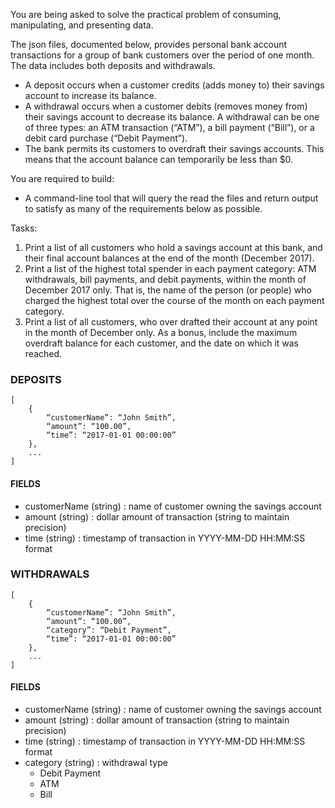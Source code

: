 You are being asked to solve the practical problem of consuming, manipulating, and presenting data.
 
The json files, documented below, provides personal bank account transactions for a group of bank customers over the period of one month. The data includes both deposits and withdrawals.
 
* A deposit occurs when a customer credits (adds money to) their savings account to increase its balance.
* A withdrawal occurs when a customer debits (removes money from) their savings account to decrease its balance. A withdrawal can be one of three types: an ATM transaction (“ATM”), a bill payment (“Bill”), or a debit card purchase (“Debit Payment”).
* The bank permits its customers to overdraft their savings accounts. This means that the account balance can temporarily be less than $0.
 
You are required to build:
* A command-line tool that will query the read the files and return output to satisfy as many of the requirements below as possible.
 
Tasks:
1. Print a list of all customers who hold a savings account at this bank, and their final account balances at the end of the month (December 2017).
2. Print a list of the highest total spender in each payment category: ATM withdrawals, bill payments, and debit payments, within the month of December 2017 only. That is, the name of the person (or people) who charged the highest total over the course of the month on each payment category.
3. Print a list of all customers, who over drafted their account at any point in the month of December only. As a bonus, include the maximum overdraft balance for each customer, and the date on which it was reached.

 
### DEPOSITS
 
```
[
    {
        “customerName”: “John Smith”,
        “amount”: “100.00”,
        “time”: “2017-01-01 00:00:00”
    },
    ...
]
```
 
#### FIELDS
* customerName (string) : name of customer owning the savings account
* amount (string) : dollar amount of transaction (string to maintain precision)
* time (string) : timestamp of transaction in YYYY-MM-DD HH:MM:SS format
 
### WITHDRAWALS

```
[
    {
        “customerName”: “John Smith”,
        “amount”: “100.00”,
        “category”: “Debit Payment”,
        “time”: “2017-01-01 00:00:00”
    },
    ...
]
```
 
#### FIELDS
* customerName (string) : name of customer owning the savings account
* amount (string) : dollar amount of transaction (string to maintain precision)
* time (string) : timestamp of transaction in YYYY-MM-DD HH:MM:SS format
* category (string) : withdrawal type
    * Debit Payment
    * ATM
    * Bill

